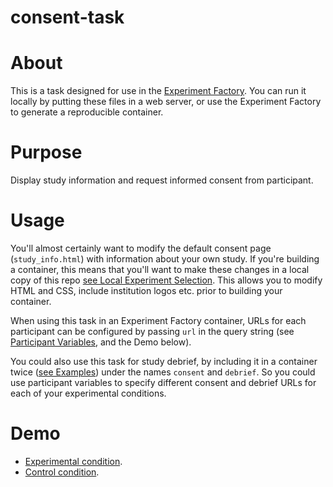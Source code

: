 # consent-task

# About

This is a task designed for use in the [Experiment Factory](https://expfactory.github.io/expfactory). You can run it locally by putting these files in a web server, or use the Experiment Factory to generate a reproducible container.

# Purpose

Display study information and request informed consent from participant.

# Usage

You'll almost certainly want to modify the default consent page (`study_info.html`) with information about your own study.  If you're building a container, this means that you'll want to make these changes in a local copy of this repo [see Local Experiment Selection](https://expfactory.github.io/expfactory/generate#detailed-start).  This allows you to modify HTML and CSS, include institution logos etc. prior to building your container.

When using this task in an Experiment Factory container, URLs for each participant can be configured by passing `url` in the query string (see [Participant Variables](https://expfactory.github.io/expfactory/usage), and the Demo below).

You could also use this task for study debrief, by including it in a container twice ([see Examples](https://expfactory.github.io/expfactory/generate#detailed-start)) under the names `consent` and `debrief`.  So you could use participant variables to specify different consent and debrief URLs for each of your experimental conditions.   

# Demo

* [Experimental condition](https://earcanal.github.io/consent-task/?url=experimental.html).
* [Control condition](https://earcanal.github.io/consent-task/?url=control.html).